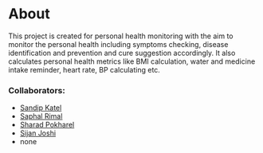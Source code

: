 # About

This project is created for personal health monitoring with the aim to monitor the personal health including symptoms checking, disease identification and prevention and cure suggestion accordingly. It also calculates personal health metrics like BMI calculation, water and medicine intake reminder, heart rate, BP calculating etc.

### Collaborators:

- [Sandip Katel](https://github.com/sandipkatel)
- [Saphal Rimal](https://github.com/saphalr)
- [Sharad Pokharel](https://github.com/sharadpokharel108)
- [Sijan Joshi](https://github.com/YellowFlash27)
- none
